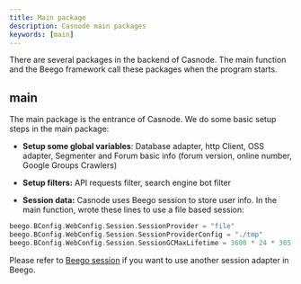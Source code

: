 ```yaml
---
title: Main package
description: Casnode main packages
keywords: [main]
---
```


There are several packages in the backend of Casnode. The main function and the Beego framework call these packages when the program starts.

## main

The main package is the entrance of Casnode. We do some basic setup steps in the main package: 

* **Setup some global variables**: Database adapter, http Client, OSS adapter, Segmenter and Forum basic info (forum version, online number, Google Groups Crawlers) 

* **Setup filters:** API requests filter, search engine bot filter

* **Session data:** Casnode uses Beego session to store user info. In the main function, wrote these lines to use a file based session:

```go
beego.BConfig.WebConfig.Session.SessionProvider = "file"
beego.BConfig.WebConfig.Session.SessionProviderConfig = "./tmp"
beego.BConfig.WebConfig.Session.SessionGCMaxLifetime = 3600 * 24 * 365
```

Please refer to [Beego session](https://beego.me/docs/mvc/controller/session.md) if you want to use another session adapter in Beego.